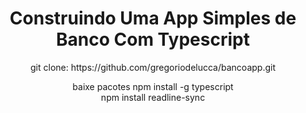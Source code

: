 <h1 align="center"> Construindo Uma App Simples de Banco Com Typescript </h1> 
<p align="center">git clone: https://github.com/gregoriodelucca/bancoapp.git </p>
<p align="center"> baixe pacotes npm install -g typescript </br> npm install readline-sync</p>
